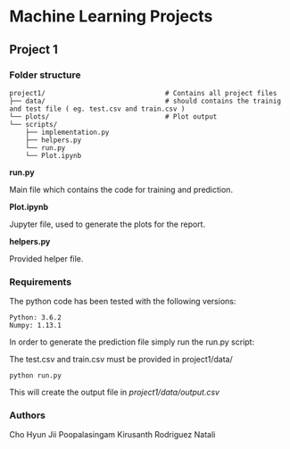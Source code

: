 # Machine Learning Projects

## Project 1

### Folder structure

```
project1/                              # Contains all project files
├── data/                              # should contains the trainig and test file ( eg. test.csv and train.csv )
└── plots/                             # Plot output
└── scripts/
    ├── implementation.py
    ├── helpers.py
    └── run.py
    └── Plot.ipynb
```


**run.py**

Main file which contains the code for training and prediction.

**Plot.ipynb**

Jupyter file, used to generate the plots for the report.

**helpers.py**

Provided helper file.


### Requirements

The python code has been tested with the following versions:

```
Python: 3.6.2
Numpy: 1.13.1
```

In order to generate the prediction file simply run the run.py script:

The test.csv and train.csv must be provided in project1/data/

    python run.py

This will create the output file in *project1/data/output.csv*




### Authors
Cho Hyun Jii
Poopalasingam Kirusanth
Rodriguez Natali



